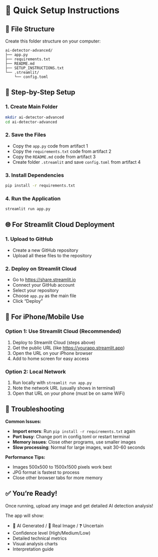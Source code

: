 # 🚀 Quick Setup Instructions

## 📁 File Structure

Create this folder structure on your computer:

```
ai-detector-advanced/
├── app.py
├── requirements.txt
├── README.md
├── SETUP_INSTRUCTIONS.txt
└── .streamlit/
    └── config.toml
```

## 📝 Step-by-Step Setup

### 1. Create Main Folder

```bash
mkdir ai-detector-advanced
cd ai-detector-advanced
```

### 2. Save the Files

- Copy the `app.py` code from artifact 1
- Copy the `requirements.txt` code from artifact 2
- Copy the `README.md` code from artifact 3
- Create folder `.streamlit` and save `config.toml` from artifact 4

### 3. Install Dependencies

```bash
pip install -r requirements.txt
```

### 4. Run the Application

```bash
streamlit run app.py
```

## 🌐 For Streamlit Cloud Deployment

### 1. Upload to GitHub

- Create a new GitHub repository
- Upload all these files to the repository

### 2. Deploy on Streamlit Cloud

- Go to https://share.streamlit.io
- Connect your GitHub account
- Select your repository
- Choose `app.py` as the main file
- Click “Deploy”

## 📱 For iPhone/Mobile Use

### Option 1: Use Streamlit Cloud (Recommended)

1. Deploy to Streamlit Cloud (steps above)
1. Get the public URL (like https://yourapp.streamlit.app)
1. Open the URL on your iPhone browser
1. Add to home screen for easy access

### Option 2: Local Network

1. Run locally with `streamlit run app.py`
1. Note the network URL (usually shows in terminal)
1. Open that URL on your phone (must be on same WiFi)

## 🔧 Troubleshooting

**Common Issues:**

- **Import errors**: Run `pip install -r requirements.txt` again
- **Port busy**: Change port in config.toml or restart terminal
- **Memory issues**: Close other programs, use smaller images
- **Slow processing**: Normal for large images, wait 30-60 seconds

**Performance Tips:**

- Images 500x500 to 1500x1500 pixels work best
- JPG format is fastest to process
- Close other browser tabs for more memory

## ✅ You’re Ready!

Once running, upload any image and get detailed AI detection analysis!

The app will show:

- 🤖 AI Generated / 📸 Real Image / ❓ Uncertain
- Confidence level (High/Medium/Low)
- Detailed technical metrics
- Visual analysis charts
- Interpretation guide